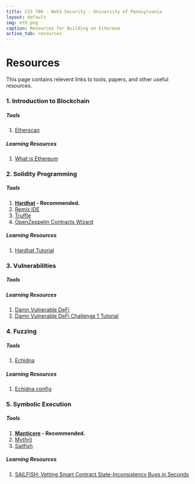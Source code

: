 ```yaml
---
title: CIS 700 - Web3 Security - University of Pennsylvania
layout: default
img: eth.png
caption: Resources for Building on Ethereum
active_tab: resources 
---
```


# Resources 
This page contains relevent links to tools, papers, and other useful resources.


### 1. Introduction to Blockchain 

##### Tools
1. [Etherscan](https://etherscan.io/)

##### Learning Resources
1. [What is Ethereum](https://ethereum.org/en/what-is-ethereum/)


### 2. Solidity Programming

##### Tools
1. **[Hardhat](https://hardhat.org/hardhat-runner/docs/getting-started#overview) - Recommended.** 
2. [Remix IDE](https://remix.ethereum.org/)
3. [Truffle](https://trufflesuite.com/)
4. [OpenZeppelin Contracts Wizard](https://wizard.openzeppelin.com/)

##### Learning Resources
1. [Hardhat Tutorial](https://www.youtube.com/watch?v=9Qpi80dQsGU&ab_channel=EatTheBlocks)


### 3. Vulnerabilities

##### Tools

##### Learning Resources
1. [Damn Vulnerable DeFi](https://www.damnvulnerabledefi.xyz/)
2. [Damn Vulnerable DeFi Challenge 1 Tutorial](https://www.youtube.com/watch?v=A5s9aez43Co&list=PLO5VPQH6OWdXKPThrch6U0imGdD3pHLXi&ab_channel=SmartContractProgrammer)


### 4. Fuzzing

##### Tools
1. [Echidna](https://github.com/crytic/echidna)

##### Learning Resources
1. [Echidna config](https://github.com/crytic/echidna/wiki/Config)

### 5. Symbolic Execution

##### Tools
1. **[Manticore](https://github.com/trailofbits/manticore) - Recommended.**
2. [Mythril](https://github.com/ConsenSys/mythril)
3. [Sailfish](https://github.com/ucsb-seclab/sailfish)

##### Learning Resources
1. [SAILFISH: Vetting Smart Contract State-Inconsistency Bugs in Seconds](https://arxiv.org/pdf/2104.08638.pdf)

